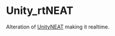 # Unity_rtNEAT
Alteration of [UnityNEAT] making it realtime.

[UnityNEAT]:https://github.com/lordjesus/UnityNEAT/blob/master/README.md
